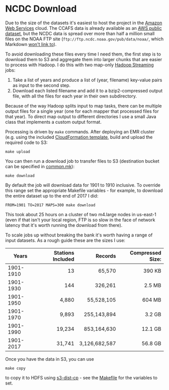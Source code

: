 # NCDC Download

Due to the size of the datasets it's easiest to host the project in the
[Amazon Web Services](http://aws.amazon.com/) cloud. The CCAFS data is already
available as an
[AWS public dataset](http://aws.amazon.com/datasets/0241269495883982), but the
NCDC data is spread over more than half a million small files on the NOAA FTP
site (`ftp://ftp.ncdc.noaa.gov/pub/data/noaa/`, which Markdown
[won't link to](https://github.com/jch/html-pipeline/issues/187)).

To avoid downloading these files every time I need them, the first step is
to download them to S3 and aggregate them into larger chunks that are easier
to process with Hadoop. I do this with two map-only
[Hadoop Streaming](http://hadoop.apache.org/docs/stable/hadoop-streaming/HadoopStreaming.html)
jobs:

1. Take a list of years and produce a list of (year, filename) key-value pairs as input
to the second step.
2. Download each listed filename and add it to a bzip2-compressed output file, with all
the files for each year in their own subdirectory.

Because of the way Hadoop splits input to map tasks, there can be multiple output files
for a single year (one for each mapper that processed files for that year). To direct
map output to different directories I use a small Java class that implements a custom
output format.

Processing is driven by `make` commands. After deploying an EMR cluster (e.g. using
the included [CloudFormation template](../cloudformation), build and upload the
required code to S3:
```
make upload
```

You can then run a download job to transfer files to S3 (destination bucket can be
specified in [common.mk](../common.mk)):
```
make download
```

By default the job will download data for 1901 to 1910 inclusive. To override this
range set the appropriate Makefile variables - for example, to download the entire
dataset up to the end of 2017 I did:
```
FROM=1901 TO=2017 MAPS=300 make download
```

This took about 25 hours on a cluster of two m4.large nodes in us-east-1 (even if
that isn't your local region, FTP is so slow in the face of network latency that
it's worth running the download from there).

To scale jobs up without breaking the bank it's worth having a range of input datasets.
As a rough guide these are the sizes I use:

|Years    |Stations Included|Records      |Compressed Size:|
|---------|----------------:|------------:|---------------:|
|1901-1910|               13|       65,570|          390 KB|
|1901-1930|              144|      326,261|          2.5 MB|
|1901-1950|            4,880|   55,528,105|          604 MB|
|1901-1970|            9,893|  255,143,894|          3.2 GB|
|1901-1990|           19,234|  853,164,630|         12.1 GB|
|1901-2017|           31,741|3,126,682,587|         56.8 GB|

Once you have the data in S3, you can use
```
make copy
```

to copy it to HDFS using
[s3-dist-cp](https://docs.aws.amazon.com/emr/latest/ReleaseGuide/UsingEMR_s3distcp.html) -
see the [Makefile](Makefile) for the variables to set.
